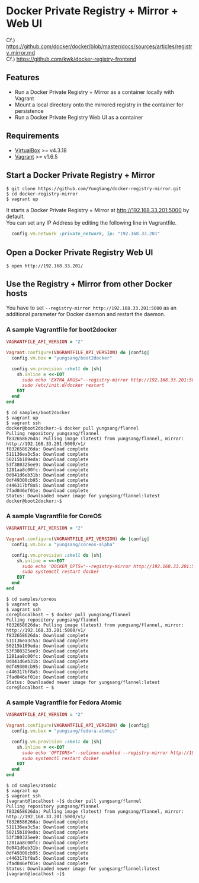 # Docker Private Registry + Mirror + Web UI

Cf.) https://github.com/docker/docker/blob/master/docs/sources/articles/registry_mirror.md  
Cf.) https://github.com/kwk/docker-registry-frontend  

## Features

- Run a Docker Private Registry + Mirror as a container locally with Vagrant
- Mount a local directory onto the mirrored registry in the container for persistence
- Run a Docker Private Registry Web UI as a container

## Requirements

- [VirtualBox](https://www.virtualbox.org/) >= v4.3.18
- [Vagrant](https://www.vagrantup.com/) >= v1.6.5

## Start a Docker Private Registry + Mirror

```
$ git clone https://github.com/YungSang/docker-registry-mirror.git
$ cd docker-registry-mirror
$ vagrant up
```

It starts a Docker Private Registry + Mirror at http://192.168.33.201:5000 by default.  
You can set any IP Address by editing the following line in Vagrantfile.

```ruby
  config.vm.network :private_network, ip: "192.168.33.201"
```

## Open a Docker Private Registry Web UI

```
$ open http://192.168.33.201/
```

## Use the Registry + Mirror from other Docker hosts

You have to set `--registry-mirror http://192.168.33.201:5000` as an additional parameter for Docker daemon and restart the daemon.

### A sample Vagrantfile for boot2docker

```ruby
VAGRANTFILE_API_VERSION = "2"

Vagrant.configure(VAGRANTFILE_API_VERSION) do |config|
  config.vm.box = "yungsang/boot2docker"

  config.vm.provision :shell do |sh|
    sh.inline = <<-EOT
      sudo echo 'EXTRA_ARGS="--registry-mirror http://192.168.33.201:5000 --insecure-registry 192.168.33.201:5000"' > /var/lib/boot2docker/profile
      sudo /etc/init.d/docker restart
    EOT
  end
end
```

```
$ cd samples/boot2docker
$ vagrant up
$ vagrant ssh
docker@boot2docker:~$ docker pull yungsang/flannel
Pulling repository yungsang/flannel
f832658626da: Pulling image (latest) from yungsang/flannel, mirror: http://192.168.33.201:5000/v1/
f832658626da: Download complete
511136ea3c5a: Download complete
50215b109eda: Download complete
53f380325ee9: Download complete
1281aa8c00fc: Download complete
0d041d6eb31b: Download complete
0df49300cb95: Download complete
c446317bf8a5: Download complete
7fad046ef01e: Download complete
Status: Downloaded newer image for yungsang/flannel:latest
docker@boot2docker:~$ 
```

### A sample Vagrantfile for CoreOS

```ruby
VAGRANTFILE_API_VERSION = "2"

Vagrant.configure(VAGRANTFILE_API_VERSION) do |config|
  config.vm.box = "yungsang/coreos-alpha"

  config.vm.provision :shell do |sh|
    sh.inline = <<-EOT
      sudo echo 'DOCKER_OPTS="--registry-mirror http://192.168.33.201:5000"' > /run/docker_opts.env
      sudo systemctl restart docker
    EOT
  end
end
```

```
$ cd samples/coreos
$ vagrant up
$ vagrant ssh
core@localhost ~ $ docker pull yungsang/flannel
Pulling repository yungsang/flannel
f832658626da: Pulling image (latest) from yungsang/flannel, mirror: http://192.168.33.201:5000/v1/
f832658626da: Download complete
511136ea3c5a: Download complete
50215b109eda: Download complete
53f380325ee9: Download complete
1281aa8c00fc: Download complete
0d041d6eb31b: Download complete
0df49300cb95: Download complete
c446317bf8a5: Download complete
7fad046ef01e: Download complete
Status: Downloaded newer image for yungsang/flannel:latest
core@localhost ~ $ 
```

### A sample Vagrantfile for Fedora Atomic

```ruby
VAGRANTFILE_API_VERSION = "2"

Vagrant.configure(VAGRANTFILE_API_VERSION) do |config|
  config.vm.box = "yungsang/fedora-atomic"

  config.vm.provision :shell do |sh|
    sh.inline = <<-EOT
      sudo echo 'OPTIONS="--selinux-enabled --registry-mirror http://192.168.33.201:5000 --insecure-registry 192.168.33.201:5000"' > /etc/sysconfig/docker
      sudo systemctl restart docker
    EOT
  end
end
```

```
$ cd samples/atomic
$ vagrant up
$ vagrant ssh
[vagrant@localhost ~]$ docker pull yungsang/flannel
Pulling repository yungsang/flannel
f832658626da: Pulling image (latest) from yungsang/flannel, mirror: http://192.168.33.201:5000/v1/
f832658626da: Download complete
511136ea3c5a: Download complete
50215b109eda: Download complete
53f380325ee9: Download complete
1281aa8c00fc: Download complete
0d041d6eb31b: Download complete
0df49300cb95: Download complete
c446317bf8a5: Download complete
7fad046ef01e: Download complete
Status: Downloaded newer image for yungsang/flannel:latest
[vagrant@localhost ~]$ 
```
